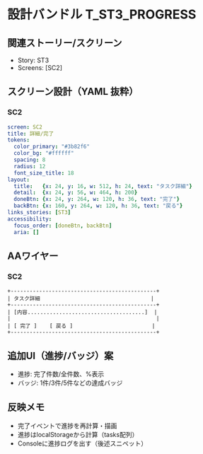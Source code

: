 # 設計バンドル T_ST3_PROGRESS

## 関連ストーリー/スクリーン
- Story: ST3
- Screens: [SC2]

## スクリーン設計（YAML 抜粋）
### SC2
```yaml
screen: SC2
title: 詳細/完了
tokens:
  color_primary: "#3b82f6"
  color_bg: "#ffffff"
  spacing: 8
  radius: 12
  font_size_title: 18
layout:
  title:   {x: 24, y: 16, w: 512, h: 24, text: "タスク詳細"}
  detail:  {x: 24, y: 56, w: 464, h: 200}
  doneBtn: {x: 24, y: 264, w: 120, h: 36, text: "完了"}
  backBtn: {x: 160, y: 264, w: 120, h: 36, text: "戻る"}
links_stories: [ST3]
accessibility:
  focus_order: [doneBtn, backBtn]
  aria: []
```

## AAワイヤー
### SC2
```
+----------------------------------------------+
| タスク詳細                                   |
+----------------------------------------------+
| [内容.....................................]  |
|                                              |
| [ 完了 ]    [ 戻る ]                         |
+----------------------------------------------+
```

## 追加UI（進捗/バッジ）案
- 進捗: 完了件数/全件数、%表示
- バッジ: 1件/3件/5件などの達成バッジ

## 反映メモ
- 完了イベントで進捗を再計算・描画
- 進捗はlocalStorageから計算（tasks配列）
- Consoleに進捗ログを出す（後述スニペット）
